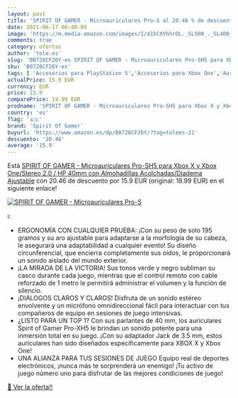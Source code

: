 ```yaml
---
layout: post
title: 'SPIRIT OF GAMER - Microauriculares Pro-S al 20.46 % de descuento'
date: 2021-06-17 06:40:09
image: 'https://m.media-amazon.com/images/I/41hCXYhhrDL._SL500_._SL400_.jpg'
comments: true
category: ofertas
author: 'tole.es'
slug: 'B0728CF26Y-es SPIRIT OF GAMER - Microauriculares Pro-SH5 para Xbox X y...'
sku: 'B0728CF26Y-es'
tags: [ 'Accesorios para PlayStation 5','Accesorios para Xbox One','Auriculares gaming para Xbox One','Auriculares para PlayStation 5','Hardware y juegos para PlayStation 5','Hardware y juegos para Xbox One','Videojuegos','spirit of gamer','xbox', ]
actualPrice: 15.9 EUR
currency: EUR
price: 15.9
comparePrice: 19.99 EUR
prodname: 'SPIRIT OF GAMER - Microauriculares Pro-SH5 para Xbox X y Xbox One/Stereo 2.0 / HP 40mm con Almohadillas Acolchadas/Diadema Ajustable'
country: 'es'
flag: '🇪🇸'
brand: 'Spirit Of Gamer'
buyurl: 'https://www.amazon.es/dp/B0728CF26Y/?tag=tolees-21'
descuento: '20.46'
average: '15.9'
---
```


Está [SPIRIT OF GAMER - Microauriculares Pro-SH5 para Xbox X y Xbox One/Stereo 2.0 / HP 40mm con Almohadillas Acolchadas/Diadema Ajustable](https://www.amazon.es/dp/B0728CF26Y/?tag=tolees-21) con 20.46 de descuento por 15.9 EUR (original: 19.99 EUR) en el siguiente enlace!

[![SPIRIT OF GAMER - Microauriculares Pro-S](https://m.media-amazon.com/images/I/41hCXYhhrDL._SL500_._SL400_.jpg)](https://www.amazon.es/dp/B0728CF26Y/?tag=tolees-21)

ℹ️:

- ERGONOMÍA CON CUALQUIER PRUEBA: ¡Con su peso de solo 195 gramos y su aro ajustable para adaptarse a la morfología de su cabeza, le asegurará una adaptabilidad a cualquier evento! Su diseño circunferencial, que encierra completamente sus oídos, le proporcionará un sonido aislado del mundo exterior.
- ¡LA MIRADA DE LA VICTORIA! Sus tonos verde y negro subliman su casco durante cada juego, mientras que el control remoto con cable reforzado de 1 metro le permitirá administrar el volumen y la función de silencio.
- ¡DIÁLOGOS CLAROS Y CLAROS! Disfruta de un sonido estéreo envolvente y un micrófono omnidireccional fácil para interactuar con tus compañeros de equipo en sesiones de juego intensivas.
- ¿LISTO PARA UN TOP 1? Con sus parlantes de 40 mm, los auriculares Spirit of Gamer Pro-XH5 le brindan un sonido potente para una inmersión total en su juego. ¡Con su adaptador Jack de 3.5 mm, estos auriculares han sido diseñados específicamente para XBOX X y Xbox One!
- UNA ALIANZA PARA TUS SESIONES DE JUEGO Equipo real de deportes electrónicos, ¡nunca más te sorprenderá un enemigo! ¡Tu activo de juego número uno para disfrutar de las mejores condiciones de juego!

[🛒 Ver la oferta!!](https://www.amazon.es/dp/B0728CF26Y/?tag=tolees-21)
